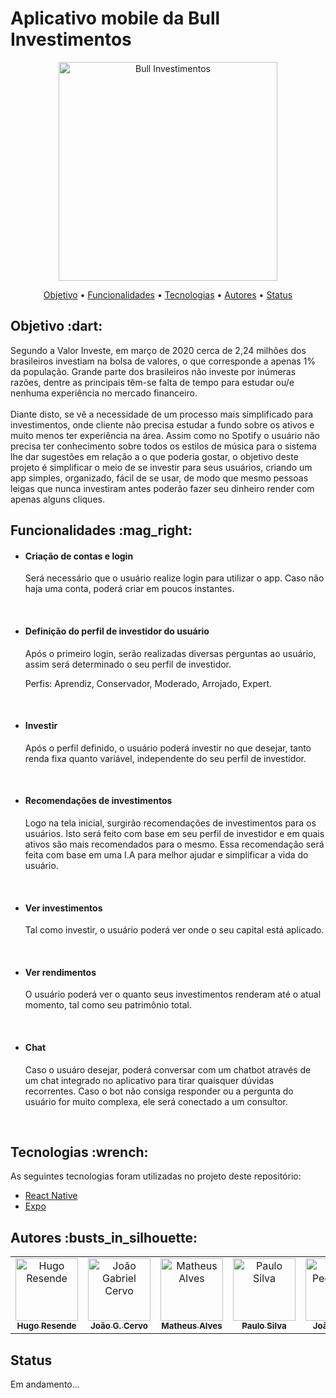 # Aplicativo mobile da Bull Investimentos

<p align="center"><img src="https://i.ibb.co/6B1NCnr/logogreen-Cut.png" width="350px" alt="Bull Investimentos" /></p>

<p align="center">
 <a href="#objetivo">Objetivo</a> •
 <a href="#funcionalidades">Funcionalidades</a> •
 <a href="#tecnologias">Tecnologias</a> • 
 <a href="#autores">Autores</a> •
 <a href="#status">Status</a> 
</p>

<h2 id="objetivo">Objetivo  :dart:</h2>
Segundo a Valor Investe, em março de 2020 cerca de 2,24 milhões dos brasileiros investiam na bolsa de valores, o que corresponde a apenas 1% da população. Grande parte dos brasileiros não investe por inúmeras razões, dentre as principais têm-se falta de tempo para estudar ou/e nenhuma experiência no mercado financeiro.  <br /><br /> Diante disto, se vê a necessidade de um processo mais simplificado para investimentos, onde cliente não precisa estudar a fundo sobre os ativos e muito menos ter experiência na área. Assim como no Spotify o usuário não precisa ter conhecimento sobre todos os estilos de música para o sistema lhe dar sugestões em relação a o que poderia gostar, o objetivo deste projeto é simplificar o meio de se investir para seus usuários, criando um app simples, organizado, fácil de se usar, de modo que mesmo pessoas leigas que nunca investiram antes poderão fazer seu dinheiro render com apenas alguns cliques.

<h2 id="funcionalidades">Funcionalidades  :mag_right:</h2>
<ul>
 
<li>
  <h4>Criação de contas e login</h4>
  <p>Será necessário que o usuário realize login para utilizar o app. Caso não haja uma conta, poderá criar em poucos instantes. </p> <br />
</li>
 
 <li>
  <h4>Definição do perfil de investidor do usuário</h4>
  <p>Após o primeiro login, serão realizadas diversas perguntas ao usuário, assim será determinado o seu perfil de investidor. </p>
  <p>Perfis: Aprendiz, Conservador, Moderado, Arrojado, Expert.</p> <br />
 </li> 
 
<li>
  <h4>Investir</h4>
  <p>Após o perfil definido, o usuário poderá investir no que desejar, tanto renda fixa quanto variável, independente do seu perfil de investidor.</p> <br />
 </li>

<li>
  <h4>Recomendações de investimentos</h4>
  <p>Logo na tela inicial, surgirão recomendações de investimentos para os usuários. Isto será feito com base em seu perfil de investidor e em quais ativos são mais recomendados para o mesmo. Essa recomendação será feita com base em uma I.A para melhor ajudar e simplificar a vida do usuário.</p> <br />
</li>

<li>
  <h4>Ver investimentos</h4>
  <p>Tal como investir, o usuário poderá ver onde o seu capital está aplicado.</p> <br />
</li>

<li>
  <h4>Ver rendimentos</h4>
  <p>O usuário poderá ver o quanto seus investimentos renderam até o atual momento, tal como seu patrimônio total.</p> <br />
</li>

<li>
  <h4>Chat</h4>
  <p>Caso o usuáro desejar, poderá conversar com um chatbot através de um chat integrado no aplicativo para tirar quaisquer dúvidas recorrentes. Caso o bot não consiga responder ou a pergunta do usuário for muito complexa, ele será conectado a um consultor.</p> <br />
</li>

</ul>

<h2 id="tecnologias">Tecnologias  :wrench:</h2>

As seguintes tecnologias foram utilizadas no projeto deste repositório:

- [React Native](https://reactnative.dev/)
- [Expo](https://expo.io/)

<h2 id="autores">Autores  :busts_in_silhouette: </h2>

<!-- ALL-CONTRIBUTORS-LIST:START - Do not remove or modify this section -->
<!-- prettier-ignore-start -->
<!-- markdownlint-disable -->
<table>
  <tr>
    <td align="center"><a href="https://www.linkedin.com/in/hugo-resende-407594b4/"><img src="https://media-exp1.licdn.com/dms/image/C4E03AQGUAIeBkbD7rg/profile-displayphoto-shrink_400_400/0?e=1610582400&v=beta&t=Lc8cI04nRfniwev8C50T-xH3fieZ-tinp5FtDBK9fCA" width="100px;" alt="Hugo Resende"/><br /><sub><b>Hugo Resende</b></sub></a></td>
    <td align="center"><a href="https://github.com/Gabriel-Cervo"><img src="https://avatars3.githubusercontent.com/u/56052678?s=460&u=92c7b9e7ebac7c4a7caee2cd2b67165b460678dd&v=4" width="100px;" alt="João Gabriel Cervo"/><br /><sub><b>João G. Cervo</b></sub></a></td>
    <td align="center"><a href="https://github.com/AlvesMatheusO"><img src="https://avatars0.githubusercontent.com/u/53059041?s=460&u=464d41b604f06b390efeda79effa662d0ad3e3e9&v=4" width="100px;" alt="Matheus Alves"/><br /><sub><b>Matheus Alves</b></sub></a></td>
    <td align="center"><a href="https://github.com/paulodevsilva"><img src="https://avatars0.githubusercontent.com/u/52604868?s=400&u=5cb938fc8ccc3b54aae7ed059cc8b3f85151d159&v=44" width="100px;" alt="Paulo Silva"/><br /><sub><b>Paulo Silva</b></sub></a></td>
    <td align="center"><a href="https://github.com/Exwii"><img src="https://avatars2.githubusercontent.com/u/39139553?s=460&v=4" width="100px;" alt="João Pedro Thé"/><br /><sub><b>João P. Thé</b></sub></a></td>
    
  </tr>
</table>

<!-- markdownlint-enable -->
<!-- prettier-ignore-end -->
<!-- ALL-CONTRIBUTORS-LIST:END -->

<h2 id="status">Status</h2>
<p>Em andamento...</p>
